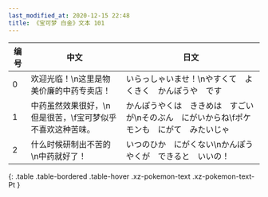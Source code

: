 ```yaml
---
last_modified_at: 2020-12-15 22:48
title: 《宝可梦 白金》文本 101
---
```

| 编号 | 中文 | 日文 |
| ---- | ---- | ---- |
| 0 | 欢迎光临！\n这里是物美价廉的中药专卖店！ | いらっしゃいませ！\nやすくて　よくきく　かんぽうや　です |
| 1 | 中药虽然效果很好，\n但是很苦，\f宝可梦似乎不喜欢这种苦味。 | かんぽうやくは　ききめは　すごいが\nそのぶん　にがいからね\fポケモンも　にがて　みたいじゃ |
| 2 | 什么时候研制出不苦的\n中药就好了！ | いつのひか　にがくない\nかんぽうやくが　できると　いいの！ |
{: .table .table-bordered .table-hover .xz-pokemon-text .xz-pokemon-text-Pt }